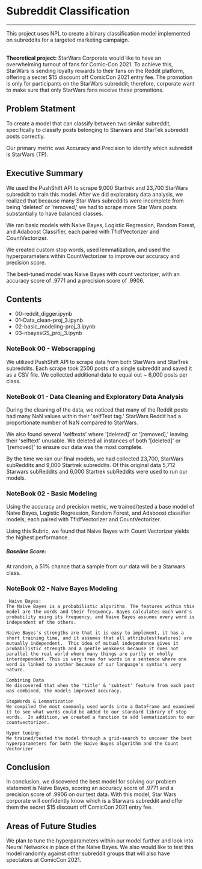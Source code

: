 # Subreddit Classification
<hr>
This project uses NPL to create a binary classification model implemented on subreddits for a targeted marketing campaign. 
<br><br>

**Theoretical project:** 
StarWars Corporate would like to have an overwhelming turnout of fans for Comic-Con 2021. To achieve this, StarWars is sending loyalty rewards to their fans on the Reddit platform, offering a secret $15 discount off ComicCon 2021 entry fee. The promotion is only for participants on the StarWars subreddit; therefore, corporate want to make sure that only StarWars fans receive these promotions.

## Problem Statment 

To create a model that can classify between two similar subreddit, specifically to classify posts belonging to Starwars and StarTek subreddit posts correctly. 

Our primary metric was Accuracy and Precision to identify which subreddit is StarWars (TP).

## Executive Summary 

We used the PushShift API to scrape 9,000 Startrek and 23,700 StarWars subreddit to train this model.  After we did exploratory data analysis, we realized that because many Star Wars subreddits were incomplete from being 'deleted' or 'removed,' we had to scrape more Star Wars posts substantially to have balanced classes.

We ran basic models with Naive Bayes, Logistic Regression, Random Forest, and Adaboost Classifier, each paired with TfidfVectorizer and CountVectorizer.

We created custom stop words, used lemmatization, and used the hyperparameters within CountVectorizer to improve our accuracy and precision score. 

The best-tuned model was Naive Bayes with count vectorizer, with an accuracy score of .9771 and a precision score of .9906.

## Contents

- 00-reddit_digger.ipynb
- 01-Data_clean-proj_3.ipynb
- 02-basic_modeling-proj_3.ipynb
- 03-nbayesGS_proj_3.ipynb



### NoteBook 00 - Webscrapping 

We utilized PushShift API to scrape data from both StarWars and StarTrek subreddits.  Each scrape took 2500 posts of a single subreddit and saved it as a CSV file.  We collected additional data to equal out ~ 6,000 posts per class.   

### NoteBook 01 - Data Cleaning and Exploratory Data Analysis

During the cleaning of the data, we noticed that many of the Reddit posts had many NaN values within their 'selfText tag.' StarWars Reddit had a proportionate number of NaN compared to StarWars.


We also found several 'selftexts' where '[deleted]' or '[removed],' leaving their 'selftext' unusable. We deleted all instances of both '[deleted]' or '[removed]' to ensure our data was the most complete.

By the time we ran our final models, we had collected 23,700, StarWars subReddits and 9,000 Startrek subreddits. Of this original data 5,712 Starwars subReddits and 6,000 Startrek subReddits were used to run our models.

### NoteBook 02 - Basic Modeling 

Using the accuracy and precision metric, we trained/tested a base model of Naive Bayes, Logistic Regression, Random Forest, and Adaboost classifier models, each paired with TfidfVectorizer and CountVectorizer.

Using this Rubric, we found that Naive Bayes with Count Vectorizer yields the highest performance.

##### Baseline Score:

At random, a 51% chance that a sample from our data will be a Starwars class.

### NoteBook 02 - Naive Bayes Modeling 

     Naive Bayes:
    The Naive Bayes is a probabilistic algorithm. The features within this model are the words and their frequency. Bayes calculates each word's probability using its frequency, and Naive Bayes assumes every word is independent of the others. 

    Naive Bayes's strengths are that it is easy to implement, it has a short training time, and it assumes that all attributes(features) are mutually independent.  This idea of mutual independence gives it probabilistic strength and a gentle weakness because it does not parallel the real world where many things are partly or wholly interdependent. This is very true for words in a sentence where one word is linked to another because of our language's syntax's very nature. 

    Combining Data 
    We discovered that when the 'title' & 'subtext' feature from each post was combined, the models improved accuracy. 

    StopWords & Lemmatization
    We compiled the most commonly used words into a DataFrame and examined it to see what words could be added to our standard library of stop words.  In addition, we created a function to add lemmatization to our countvectorizer.

    Hyper tuning:
    We trained/tested the model through a grid-search to uncover the best hyperparameters for both the Naive Bayes algorithm and the Count Vectorizer 

## Conclusion

In conclusion, we discovered the best model for solving our problem statement is Naive Bayes, scoring an accuracy score of .9771 and a precision score of .9906 on our test data. With this model, Star Wars corporate will confidently know which is a Starwars subreddit and offer them the secret $15 discount off ComicCon 2021 entry fee.

## Areas of Future Studies

We plan to tune the hyperparameters within our model further and look into Neural Networks in place of the Naive Bayes.  We also would like to test this model randomly against other subreddit groups that will also have spectators at ComicCon 2021.




```python

```
